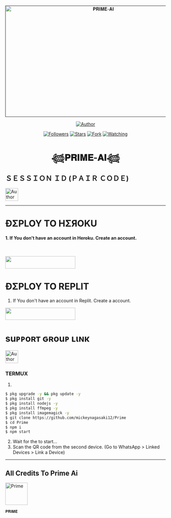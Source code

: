  <p align="center">  
  <a href="">
    <img alt="𝐏𝐑𝐈𝐌𝐄-𝐀𝐈" width="600" height="350" src="https://telegra.ph/file/54ba01cf94a6b8bdc3f50.jpg/iI086tX.jpeg'">
  </a>
</p>



<p align="center">
<a href="https://github.com/mickeynagasaki12/Prime"><img title="Author" src="https://img.shields.io/badge/THE 𝐏𝐑𝐈𝐌𝐄-𝐀𝐈 -black?style=for-the-badge&logo=github"></a>
<p/>

<p align="center">
<a href="https://github.com/mickeynagasaki12tab=followers"><img title="Followers" src="https://img.shields.io/github/followers/primemike?label=Followers&style=social"></a>
<a href="https://github.com/mickeynagasaki12/Prime/stargazers/"><img title="Stars" src="https://img.shields.io/github/stars/mickeynagasaki12/Prime?&style=social"></a>
<a href="https://github.com/mickeynagasaki12/Primenetwork/members"><img title="Fork" src="https://img.shields.io/github/forks/mickeynagasaki12/Prime?style=social"></a>
<a href="https://github.com/mickeynagasaki12/Prime/watchers"><img title="Watching" src="https://img.shields.io/github/watchers/mickeynagasaki12/Prime?label=Watching&style=social"></a>
</p>
 
<h1 align="center">𓆉𝐏𝐑𝐈𝐌𝐄-𝐀𝐈𓆉</h1>

<h2 align="left">ＳＥＳＳＩＯＮ ＩＤ (ＰＡＩＲ ＣＯＤＥ)</h2>
<p align="left">
<a href="https://replit.com/@mickeynagasaki1/Pairing-prime?v=1"><img height= "40" title="Author" src="https://img.shields.io/badge/SESSION ID-black?style=for-the-badge&logo=replit"></a>
<p/>

****




<h1 align="left">ÐΣPLOY TO HΣЯOKU</h1> 

#### 1. If You don't have an account in Heroku. Create an account.
<br>
       <p align="left"><a href="https://signup.heroku.com"> <img src="https://img.shields.io/badge/heroku%20Account-purple?style=for-the-badge&logo=heroku" width="220" height="38.45"/></a></p>




<h1 align="left">ÐΣPLOY TO REPLIT</h1> 

1. If You don't have an account in Replit. Create a account.
    <br>
<p align="left"><a href="https://replit.com/signup"> <img src="https://img.shields.io/badge/replit%20Account-purple?style=for-the-badge&logo=replit" width="220" height="38.45"/></a></p>


<h1 align="left">suᴘᴘoʀт ԍʀouᴘ ʟιɴκ</h1>



   <p align="left">
      <a href="https://chat.whatsapp.com/H3T9SI97DnOIgXc4VkuXSz"><img height= "40" length= "10" title="Author" src="https://img.shields.io/badge/Support Group-25D366?style=for-the-badge&logo=whatsApp&logoColor=white"></a>
     <p/>



 


### TERMUX
1. 
```sh
$ pkg upgrade -y && pkg update -y
$ pkg install git -y
$ pkg install nodejs -y
$ pkg install ffmpeg -y
$ pkg install imagemagick -y
$ git clone https://github.com/mickeynagasaki12/Prime
$ cd Prime
$ npm i 
$ npm start
```
2. Wait for the to start...
3. Scan the QR code from the second device. (Go to WhatsApp > Linked Devices > Link a Device) 
---------

<h2 align="left">All Credits To Prime Ai</h2>

<a href="https://github.com/mickeynagasaki12"><img src="https://telegra.ph/file/54ba01cf94a6b8bdc3f50.jpg" width="70" height="70" alt="Prime"/></a>
  
`𝐏𝐑𝐈𝐌𝐄`


